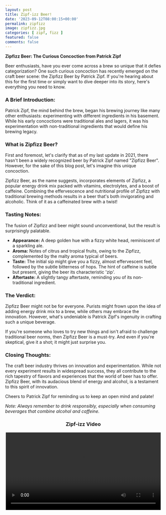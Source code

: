 ```yaml
---
layout: post
title: Zipf-izz Beer!
date: '2023-09-12T08:00:15+00:00'
permalink: zipfizz
image: zipfizz.jpg
categories: [ zipf, fizz ]
featured: false
comments: false 
---
```

**Zipfizz Beer: The Curious Concoction from Patrick Zipf**

Beer enthusiasts, have you ever come across a brew so unique that it defies categorization? One such curious concoction has recently emerged on the craft beer scene: the Zipfizz Beer by Patrick Zipf. If you're hearing about this for the first time or simply want to dive deeper into its story, here's everything you need to know.

### A Brief Introduction:

Patrick Zipf, the mind behind the brew, began his brewing journey like many other enthusiasts: experimenting with different ingredients in his basement. While his early concoctions were traditional ales and lagers, it was his experimentation with non-traditional ingredients that would define his brewing legacy.

### What is Zipfizz Beer?

First and foremost, let's clarify that as of my last update in 2021, there hasn't been a widely recognized beer by Patrick Zipf named "Zipfizz Beer". However, for the sake of this blog post, let's imagine this unique concoction. 

Zipfizz Beer, as the name suggests, incorporates elements of Zipfizz, a popular energy drink mix packed with vitamins, electrolytes, and a boost of caffeine. Combining the effervescence and nutritional profile of Zipfizz with traditional brewing methods results in a beer that's both invigorating and alcoholic. Think of it as a caffeinated brew with a twist!

### Tasting Notes:

The fusion of Zipfizz and beer might sound unconventional, but the result is surprisingly palatable. 

- **Appearance:** A deep golden hue with a fizzy white head, reminiscent of a sparkling ale.
- **Aroma:** Notes of citrus and tropical fruits, owing to the Zipfizz, complemented by the malty aroma typical of beers.
- **Taste:** The initial sip might give you a fizzy, almost effervescent feel, followed by the subtle bitterness of hops. The hint of caffeine is subtle but present, giving the beer its characteristic 'zip'.
- **Aftertaste:** A slightly tangy aftertaste, reminding you of its non-traditional ingredient.

### The Verdict:

Zipfizz Beer might not be for everyone. Purists might frown upon the idea of adding energy drink mix to a brew, while others may embrace the innovation. However, what's undeniable is Patrick Zipf's ingenuity in crafting such a unique beverage.

If you're someone who loves to try new things and isn't afraid to challenge traditional beer norms, then Zipfizz Beer is a must-try. And even if you're skeptical, give it a shot; it might just surprise you.

### Closing Thoughts:

The craft beer industry thrives on innovation and experimentation. While not every experiment results in widespread success, they all contribute to the rich tapestry of flavors and experiences that the world of beer has to offer. Zipfizz Beer, with its audacious blend of energy and alcohol, is a testament to this spirit of innovation.

Cheers to Patrick Zipf for reminding us to keep an open mind and palate!

*Note: Always remember to drink responsibly, especially when consuming beverages that combine alcohol and caffeine.*

<div>
    <center>
        <h3>Zipf-izz Video</h3>
        <video controls width="500" autoplay>
            <source src="/assets/videos/video.mp4" type="video/mp4">           
            <p>Sorry, your broswer doesn't support embedded videos. Here's the <a href="/assets/videos/video.mp4">Link to the video</a></p>
        </video>
    </center>
</div>

